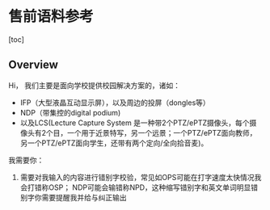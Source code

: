 # 售前语料参考

[toc]



## Overview

Hi， 我们主要是面向学校提供校园解决方案的，诸如：

- IFP（大型液晶互动显示屏），以及周边的投屏（dongles等）
- NDP（带集控的digital podium)
- 以及LCS(Lecture Capture System 是一种带2个PTZ/ePTZ摄像头，每个摄像头有2个目，一个用于近景特写，另一个远景；一个PTZ/ePTZ面向教师，另一个PTZ/ePTZ面向学生，还带有两个定向/全向拾音麦)。



我需要你：

1. 需要对我输入的内容进行错别字校验，常见如OPS可能在打字速度太快情况我会打错称OSP； NDP可能会输错称NPD，这种缩写错别字和英文单词明显错别字你需要提醒我并给与纠正输出


